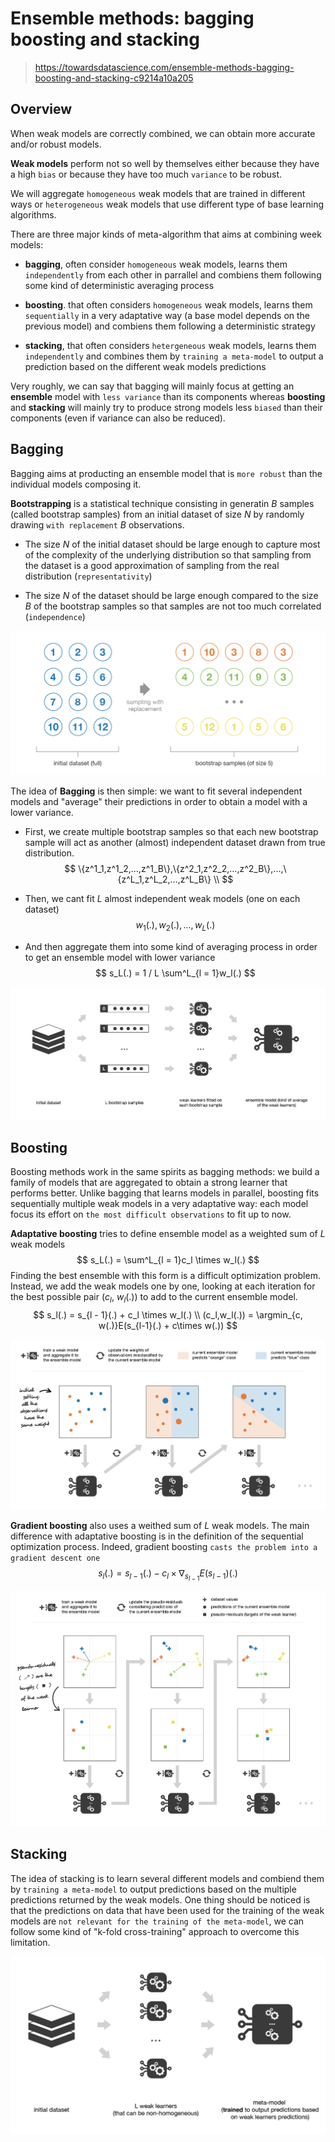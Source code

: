 # Ensemble methods: bagging boosting and stacking

> <https://towardsdatascience.com/ensemble-methods-bagging-boosting-and-stacking-c9214a10a205>

## Overview

When weak models are correctly combined, we can obtain more accurate and/or robust models.

**Weak models** perform not so well by themselves either because they have a high `bias` or because they have too much `variance` to be robust.

We will aggregate `homogeneous` weak models that are trained in different ways or `heterogeneous` weak models that use different type of base learning algorithms.

There are three major kinds of meta-algorithm that aims at combining week models:

- **bagging**, often consider `homogeneous` weak models, learns them `independently` from each other in parrallel and combiens them following some kind of deterministic averaging process

- **boosting**. that often considers `homogeneous` weak models, learns them `sequentially` in a very adaptative way (a base model depends on the previous model) and combiens them following a deterministic strategy

- **stacking**, that often considers `hetergeneous` weak models, learns them `independently` and combines them by `training a meta-model` to output a prediction based on the different weak models predictions

Very roughly, we can say that bagging will mainly focus at getting an **ensemble** model with `less variance` than its components whereas **boosting** and **stacking** will mainly try to produce strong models less `biased` than their components (even if variance can also be reduced).

## Bagging

Bagging aims at producting an ensemble model that is `more robust` than the individual models composing it.

**Bootstrapping** is a statistical technique consisting in generatin $B$ samples (called bootstrap samples) from an initial dataset of size $N$ by randomly drawing `with replacement` $B$ observations.

- The size $N$ of the initial dataset should be large enough to capture most of the complexity of the underlying distribution so that sampling from the dataset is a good approximation of sampling from the real distribution (`representativity`)

- The size $N$ of the dataset should be large enough compared to the size $B$ of the bootstrap samples so that samples are not too much correlated (`independence`)

![bootstrap](pics/ensemble_bootstrap.png "Illustration of the bootstrapping process")

The idea of **Bagging** is then simple: we want to fit several independent models and "average" their predictions in order to obtain a model with a lower variance.

- First, we create multiple bootstrap samples so that each new bootstrap sample will act as another (almost) independent dataset drawn from true distribution.
    $$
    \{z^1_1,z^1_2,...,z^1_B\},\{z^2_1,z^2_2,...,z^2_B\},...,\{z^L_1,z^L_2,...,z^L_B\} \\
    $$

- Then, we cant fit $L$ almost independent weak models (one on each dataset)
    $$
    w_1(.),w_2(.),...,w_L(.)
    $$

- And then aggregate them into some kind of averaging process in order to get an ensemble model with lower variance
    $$
    s_L(.) = 1 / L \sum^L_{l = 1}w_l(.)
    $$

![bagging](pics/ensemble_bagging.png "Bagging")

## Boosting

Boosting methods work in the same spirits as bagging methods: we build a family of models that are aggregated to obtain a strong learner that performs better. Unlike bagging that learns models in parallel, boosting fits sequentially multiple weak models in a very adaptative way: each model focus its effort on `the most difficult observations` to fit up to now.

**Adaptative boosting** tries to define ensemble model as a weighted sum of $L$ weak models
$$
s_L(.) = \sum^L_{l = 1}c_l \times w_l(.)
$$
Finding the best ensemble with this form is a difficult optimization problem. Instead, we add the weak models one by one, looking at each iteration for the best possible pair ($c_l$, $w_l(.)$) to add to the current ensemble model.
$$
s_l(.) = s_{l - 1}(.) + c_l \times w_l(.) \\
(c_l,w_l(.)) = \argmin_{c, w(.)}E(s_{l-1}(.) + c\times w(.))
$$

![adaboost](pics/ensemble_adaboost.png "Adaptative boosting")

**Gradient boosting** also uses a weithed sum of $L$ weak models. The main difference with adaptative boosting is in the definition of the sequential optimization process. Indeed, gradient boosting `casts the problem into a gradient descent one`
$$
s_l(.) = s_{l - 1}(.) - c_l \times \nabla_{s_{l - 1}}E(s_{l - 1})(.)
$$

![gradboost](pics/ensemble_gradboost.png "Gradient boosting")

## Stacking

The idea of stacking is to learn several different models and combiend them by `training a meta-model` to output predictions based on the multiple predictions returned by the weak models. One thing should be noticed is that the predictions on data that have been used for the training of the weak models are `not relevant for the training of the meta-model`, we can follow some kind of "k-fold cross-training" approach to overcome this limitation.

![stacking](pics/ensemble_stacking.png "Stacking")